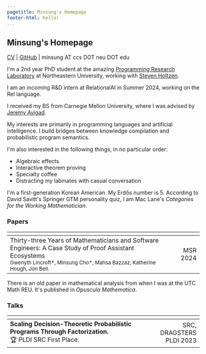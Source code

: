 ```yaml
---
pagetitle: Minsung's Homepage
footer-html: hello!
...
```


## Minsung's **Homepage**

[CV](https://cho.minsung.pl/cv/cv.pdf) | [GitHub](https://github.com/minsungc) | minsung AT ccs DOT neu DOT edu

I'm a 2nd year PhD student at the amazing [Programming Research Laboratory](https://prl.khoury.northeastern.edu/) at Northeastern University, working with [Steven Holtzen](https://www.khoury.northeastern.edu/home/sholtzen/). 

I am an incoming R&D intern at RelationalAI in Summer 2024, working on the Rel language.

I received my BS from Carnegie Mellon University, where I was advised by [Jeremy Avigad](https://www.andrew.cmu.edu/user/avigad/).

My interests are primarily in programming languages and artificial intelligence. I build bridges between knowledge compilation and probabilistic program semantics. 

I'm also interested in the following things, in no particular order:

* Algebraic effects
* Interactive theorem proving
* Specialty coffee
* Distracting my labmates with casual conversation

I'm a first-generation Korean American. My Erdős number is 5. According to David Savitt's Springer GTM personality quiz, I am Mac Lane's *Categories for the Working Mathematician*.

### Papers

| <!-- -->    | <!-- -->    |
|:-------------|------:|
| Thirty-three Years of Mathematicians and Software Engineers: A Case Study of Proof Assistant Ecosystems <br> <sub>Gwenyth Lincroft*, Minsung Cho*, Mahsa Bazzaz, Katherine Hough, Jon Bell.</sub> | MSR 2024|

There is an old paper in mathematical analysis from when I was at the UTC Math REU. It's published in *Opuscula Mathematica*.

### Talks

| <!-- -->    | <!-- -->    |
|:-------------|------:|
| **Scaling Decision-Theoretic Probabilistic Programs Through Factorization.**<br>🏆 PLDI SRC First Place.       | SRC, DRAGSTERS<br>PLDI 2023 |
